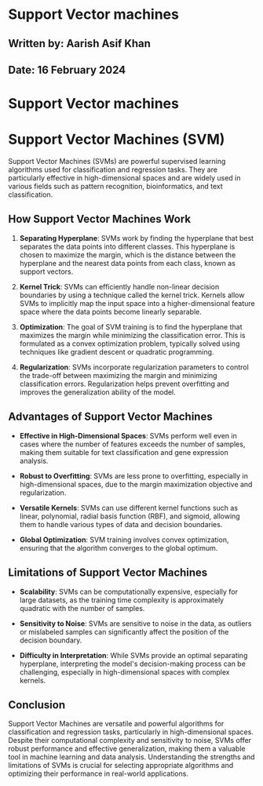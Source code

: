 # **Support Vector machines**

## **Written by:** Aarish Asif Khan

## **Date:** 16 February 2024

# **Support Vector machines**

# Support Vector Machines (SVM)

Support Vector Machines (SVMs) are powerful supervised learning algorithms used for classification and regression tasks. They are particularly effective in high-dimensional spaces and are widely used in various fields such as pattern recognition, bioinformatics, and text classification.

## **How Support Vector Machines Work**

1. **Separating Hyperplane**: SVMs work by finding the hyperplane that best separates the data points into different classes. This hyperplane is chosen to maximize the margin, which is the distance between the hyperplane and the nearest data points from each class, known as support vectors.

2. **Kernel Trick**: SVMs can efficiently handle non-linear decision boundaries by using a technique called the kernel trick. Kernels allow SVMs to implicitly map the input space into a higher-dimensional feature space where the data points become linearly separable.

3. **Optimization**: The goal of SVM training is to find the hyperplane that maximizes the margin while minimizing the classification error. This is formulated as a convex optimization problem, typically solved using techniques like gradient descent or quadratic programming.

4. **Regularization**: SVMs incorporate regularization parameters to control the trade-off between maximizing the margin and minimizing classification errors. Regularization helps prevent overfitting and improves the generalization ability of the model.

## **Advantages of Support Vector Machines**

- **Effective in High-Dimensional Spaces**: SVMs perform well even in cases where the number of features exceeds the number of samples, making them suitable for text classification and gene expression analysis.

- **Robust to Overfitting**: SVMs are less prone to overfitting, especially in high-dimensional spaces, due to the margin maximization objective and regularization.

- **Versatile Kernels**: SVMs can use different kernel functions such as linear, polynomial, radial basis function (RBF), and sigmoid, allowing them to handle various types of data and decision boundaries.

- **Global Optimization**: SVM training involves convex optimization, ensuring that the algorithm converges to the global optimum.

## **Limitations of Support Vector Machines**

- **Scalability**: SVMs can be computationally expensive, especially for large datasets, as the training time complexity is approximately quadratic with the number of samples.

- **Sensitivity to Noise**: SVMs are sensitive to noise in the data, as outliers or mislabeled samples can significantly affect the position of the decision boundary.

- **Difficulty in Interpretation**: While SVMs provide an optimal separating hyperplane, interpreting the model's decision-making process can be challenging, especially in high-dimensional spaces with complex kernels.

## **Conclusion**
Support Vector Machines are versatile and powerful algorithms for classification and regression tasks, particularly in high-dimensional spaces. Despite their computational complexity and sensitivity to noise, SVMs offer robust performance and effective generalization, making them a valuable tool in machine learning and data analysis. Understanding the strengths and limitations of SVMs is crucial for selecting appropriate algorithms and optimizing their performance in real-world applications.
